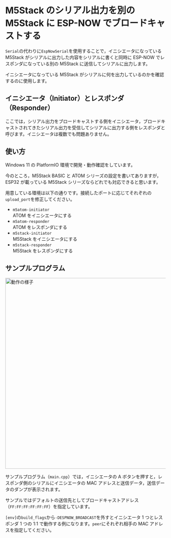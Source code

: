 # M5Stack のシリアル出力を別の M5Stack に ESP-NOW でブロードキャストする

`Serial`の代わりに`EspNowSerial`を使用することで，イニシエータになっている M5Stack がシリアルに出力した内容をシリアルに書くと同時に ESP-NOW でレスポンダになっている別の M5Stack に送信してシリアルに出力します。

イニシエータになっている M5Stack がシリアルに何を出力しているのかを確認するのに使用します。

## イニシエータ（Initiator）とレスポンダ（Responder）

ここでは，シリアル出力をブロードキャストする側をイニシエータ，ブロードキャストされてきたシリアル出力を受信してシリアルに出力する側をレスポンダと呼びます。イニシエータは複数でも問題ありません。

## 使い方

Windows 11 の PlatformIO 環境で開発・動作確認をしています。

今のところ，M5Stack BASIC と ATOM シリーズの設定を書いてありますが，ESP32 が載っている M5Stack シリーズならどれでも対応できると思います。

用意している環境は以下の通りです。接続したポートに応じてそれぞれの`upload_port`を修正してください。

- `m5atom-initiator`  
  ATOM をイニシエータにする
- `m5atom-responder`  
  ATOM をレスポンダにする
- `m5stack-initiator`  
  M5Stack をイニシエータにする
- `m5stack-responder`  
  M5Stack をレスポンダにする

## サンプルプログラム

<a href="https://gyazo.com/ba76c2d09c579dc066f06056abb5fdf2"><img src="https://i.gyazo.com/ba76c2d09c579dc066f06056abb5fdf2.jpg" alt="動作の様子" width="600"/></a>

サンプルプログラム（`main.cpp`）では，イニシエータの A ボタンを押すと，レスポンダ側のシリアルにイニシエータの MAC アドレスと送信データ，送信データのダンプが表示されます。

サンプルではデフォルトの送信先としてブロードキャストアドレス（`FF:FF:FF:FF:FF:FF`）を指定しています。

`[env]`の`build_flags`から`-DESPNOW_BROADCAST`を外すとイニシエータ 1 つとレスポンダ 1 つの 1:1 で動作する例になります。`peer`にそれぞれ相手の MAC アドレスを指定してください。

